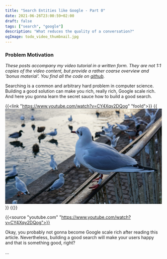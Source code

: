 ```yaml
---
title: "Search Entities like Google - Part 0"
date: 2021-06-26T23:00:59+02:00
draft: false
tags: ["search", "google"]
description: "What reduces the quality of a conversation?"
ogImage: todo_video_thumbnail.jpg
---
```


### Problem Motivation

_These posts accompany my video tutorial in a written form. They are not 1:1 copies of the video content, but provide a rather coarse overview and 'bonus material'. You find all the code on [github](https://github.com/ghostletters/entity-search-like-google)._

Searching is a common and arbitrary hard problem in computer science. Building a good solution can make you rich, really rich, Google scale rich. And here you gonna learn the secret sauce how to build a good search.

{{<link "https://www.youtube.com/watch?v=CY4Xqy2DQog" "fooId">}}
  {{<img src="todo_video_thumbnail.jpg" alt="a wild bird" loading="lazy" playicon="true">}}
{{<linkClose>}}

{{<source "youtube.com" "https://www.youtube.com/watch?v=CY4Xqy2DQog">}}

Okay, you probably not gonna become Google scale rich after reading this article. Nevertheless, building a good search will make your users happy and that is something good, right?

...